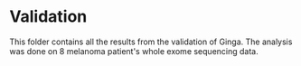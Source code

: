 # Validation

This folder contains all the results from the validation of Ginga. The analysis was done on 8 melanoma patient's whole exome sequencing data.